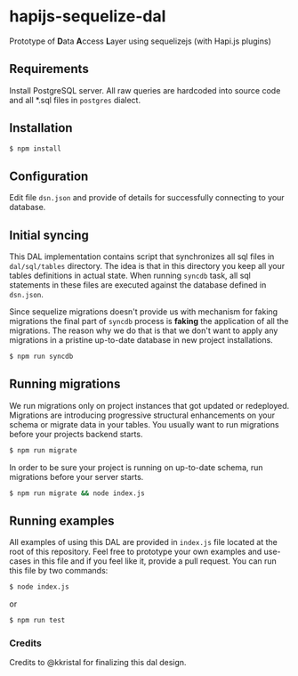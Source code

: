 # hapijs-sequelize-dal

Prototype of **D**ata **A**ccess **L**ayer using sequelizejs (with Hapi.js plugins)

## Requirements

Install PostgreSQL server. All raw queries are hardcoded into source code and all *.sql files in `postgres` dialect.

## Installation

```sh
$ npm install
```

## Configuration

Edit file `dsn.json` and provide of details for successfully connecting to your database.

## Initial syncing

This DAL implementation contains script that synchronizes all sql files in `dal/sql/tables` directory.
The idea is that in this directory you keep all your tables definitions in actual state. 
When running `syncdb` task, all sql statements in these files are executed against the database defined in `dsn.json`. 

Since sequelize migrations doesn't provide us with mechanism for faking migrations the final part of `syncdb`
process is **faking** the application of all the migrations. The reason why we do that is that we don't
want to apply any migrations in a pristine up-to-date database in new project installations.

```sh
$ npm run syncdb
```

## Running migrations
 
We run migrations only on project instances that got updated or redeployed. Migrations are introducing
progressive structural enhancements on your schema or migrate data in your tables. You usually want to run
migrations before your projects backend starts.

```sh
$ npm run migrate
```

In order to be sure your project is running on up-to-date schema, run migrations before your server starts.

```sh
$ npm run migrate && node index.js
``` 
 
## Running examples
 
All examples of using this DAL are provided in `index.js` file located at the root of this repository.
Feel free to prototype your own examples and use-cases in this file and if you feel like it, provide a pull request.
You can run this file by two commands:
 
```sh
$ node index.js
```
or
```sh
$ npm run test
```

### Credits

Credits to @kkristal for finalizing this dal design.
